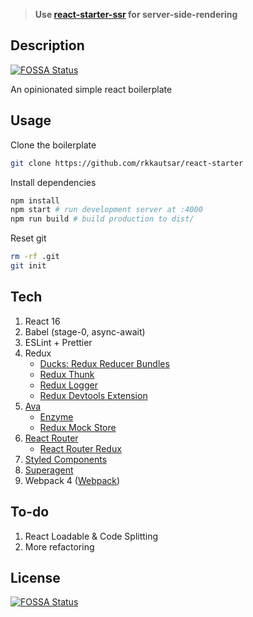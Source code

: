 > **Use [react-starter-ssr](https://github.com/rkkautsar/react-starter-ssr) for server-side-rendering**

## Description
[![FOSSA Status](https://app.fossa.io/api/projects/git%2Bgithub.com%2Frkkautsar%2Freact-starter.svg?type=shield)](https://app.fossa.io/projects/git%2Bgithub.com%2Frkkautsar%2Freact-starter?ref=badge_shield)


An opinionated simple react boilerplate


## Usage

Clone the boilerplate

```sh
git clone https://github.com/rkkautsar/react-starter
```

Install dependencies

```sh
npm install
npm start # run development server at :4000
npm run build # build production to dist/
```

Reset git

```sh
rm -rf .git
git init
```


## Tech

1. React 16
2. Babel (stage-0, async-await)
3. ESLint + Prettier
4. Redux
    - [Ducks: Redux Reducer Bundles](https://github.com/erikras/ducks-modular-redux)
    - [Redux Thunk](https://github.com/gaearon/redux-thunk)
    - [Redux Logger](https://github.com/evgenyrodionov/redux-logger)
    - [Redux Devtools Extension](https://github.com/zalmoxisus/redux-devtools-extension)
5. [Ava](https://github.com/avajs/ava)
    - [Enzyme](https://github.com/airbnb/enzyme/)
    - [Redux Mock Store](https://github.com/arnaudbenard/redux-mock-store)
6. [React Router](https://reacttraining.com/react-router/)
    - [React Router Redux](https://github.com/reacttraining/react-router/tree/master/packages/react-router-redux)
7. [Styled Components](https://github.com/styled-components/styled-components)
8. [Superagent](https://github.com/visionmedia/superagent)
9. Webpack 4 ([Webpack](https://webpack.js.org/))

## To-do
1. React Loadable & Code Splitting
2. More refactoring


## License
[![FOSSA Status](https://app.fossa.io/api/projects/git%2Bgithub.com%2Frkkautsar%2Freact-starter.svg?type=large)](https://app.fossa.io/projects/git%2Bgithub.com%2Frkkautsar%2Freact-starter?ref=badge_large)